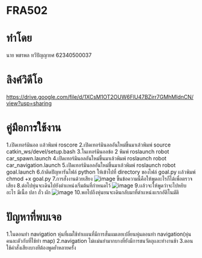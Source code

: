 # FRA502

# ทำโดย
นาย พชรพล ทวีปัญญายศ 62340500037

# ลิงค์วิดีโอ
https://drive.google.com/file/d/1XCsM1OT2OUW6FlU47BZirr7GMhMldnCN/view?usp=sharing

# คู่มือการใช้งาน
1.เปิดเทอร์มินอล เเล้วพิมพ์ roscore
2.เปิดเทอร์มินอลอันใหม่ขึ้นมาเล้วพิมพ์ source catkin_ws/devel/setup.bash
3.ในเทอร์มินอลข้อ 2 พิมพ์ roslaunch robot car_spawn.launch
4.เปิดเทอร์มินอลอันใหม่ขึ้นมาเล้วพิมพ์ roslaunch robot car_navigation.launch
5.เปิดเทอร์มินอลอันใหม่ขึ้นมาเล้วพิมพ์ roslaunch robot goal.launch
6.ถ้าติดปัญหารันไฟล์ python ให้เข้าไปที่ directory ของไฟล์ goal.py เเล้วพิมพ์ chmod +x goal.py
7.การสั่งงานด้วยเสียง 
![image](https://user-images.githubusercontent.com/78725909/145529558-6d311113-1603-4ad5-b56d-e9f86492c6f7.png)
ขึ้นข้อความนี้คือให้พูดอะไรก็ได้เพื่อตรวจเสียง
8.ต่อไปหุ่นจะเดินไปยังตำเเหน่งเริ่มต้นที่กำหนดไว้
![image](https://user-images.githubusercontent.com/78725909/145529914-52173a48-e5cf-485d-9e69-7c8c8bc561cc.png)
9.เเล้วจะให้พูดว่าจะไปหยิบอะไร มีเนื้อ ปลา ถั่ว ผัก
![image](https://user-images.githubusercontent.com/78725909/145531645-8ff1ba9e-e832-48a7-8c78-b35e3c55895d.png)
10.พอไปถึงหุ่นยนจะเดินกลับมาที่ตำเเหน่งเเรกอัติโนมัติ

# ปัญหาที่พบเจอ
1.ในตอนทำ navigation หุ่นที่ผมใช้ทำเเผนที่มีการสั่นผมเลยเปลี่ยนหุ่นตอนทำ navigation(หุ่นคนละตัวกับที่ใช้ทำ map)
2.navigation ไม่เเม่นยำมากบางที่ยังมีการชนวัตถุเเละทำงานช้า
3.ตอนใช้คำสั่งเสียงบางทีต้องพูดย้ำหลายครั้ง


